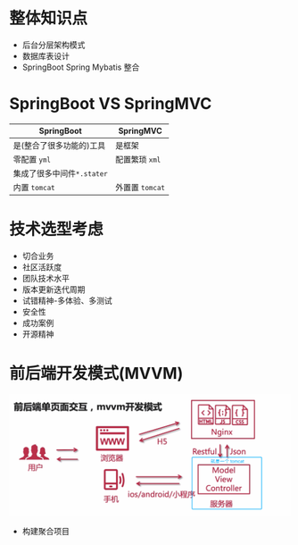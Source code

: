 
# 整体知识点

* 后台分层架构模式
* 数据库表设计
* SpringBoot Spring Mybatis 整合

# SpringBoot VS SpringMVC

| SpringBoot | SpringMVC |
| --- | --- |
| 是(整合了很多功能的)工具 | 是框架 |
| 零配置 `yml` | 配置繁琐 `xml`  |
| 集成了很多中间件`*.stater` | |
| 内置 `tomcat` | 外置置 `tomcat` |

# 技术选型考虑

* 切合业务
* 社区活跃度
* 团队技术水平
* 版本更新迭代周期
* 试错精神-多体验、多测试
* 安全性
* 成功案例
* 开源精神

# 前后端开发模式(MVVM)

<img src="/assets/images/classOne/01.png">

* 构建聚合项目


<!-- # 数据库建模工具

## PDMan for Mac

# HikariCP 数据库

# MyBatis

## 逆向生成代码

## Mapper

# 事物传播 -->